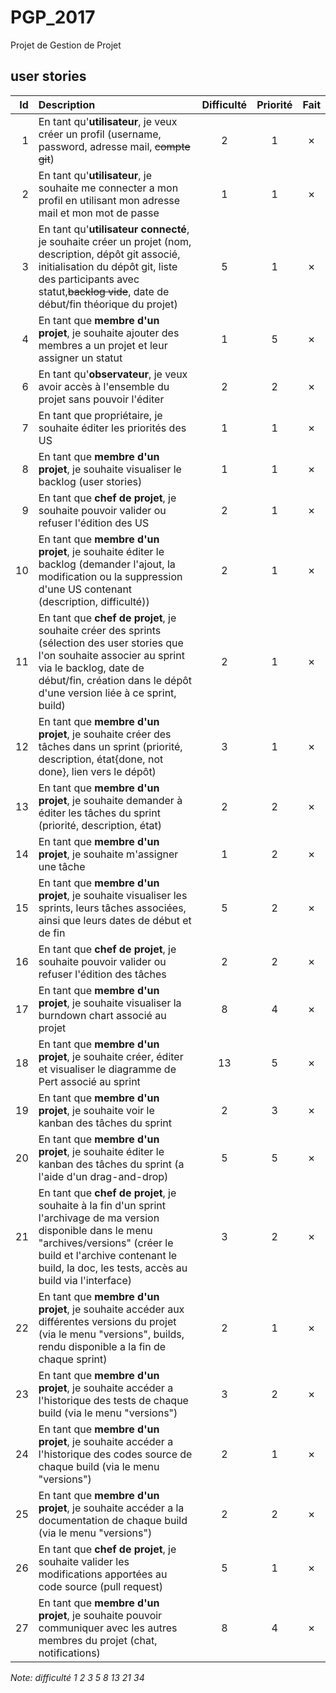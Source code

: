 # PGP_2017
Projet de Gestion de Projet

## user stories

| Id | Description | Difficulté | Priorité | Fait |
|---:|:---|:---:|:---:|:---:|
| 1 | En tant qu'**utilisateur**, je veux créer un profil (username, password, adresse mail, ~~compte git~~) | 2 | 1 | ✗ |
| 2 | En tant qu'**utilisateur**, je souhaite me connecter a mon profil en utilisant mon adresse mail et mon mot de passe | 1 | 1 | ✗ |
| 3 | En tant qu'**utilisateur connecté**, je souhaite créer un projet (nom, description, dépôt git associé, initialisation du dépôt git, liste des participants avec statut,~~backlog vide~~, date de début/fin théorique du projet) | 5 | 1 | ✗ |
| 4 | En tant que **membre d'un projet**, je souhaite ajouter des membres a un projet et leur assigner un statut | 1 | 5 | ✗ |
| 6 | En tant qu'**observateur**, je veux avoir accès à l'ensemble du projet sans pouvoir l'éditer | 2 | 2 | ✗ |
| 7 | En tant que propriétaire, je souhaite éditer les priorités des US | 1 | 1 | ✗ |
| 8 | En tant que **membre d'un projet**, je souhaite visualiser le backlog (user stories) | 1 | 1 | ✗ |
| 9 | En tant que **chef de projet**, je souhaite pouvoir valider ou refuser l'édition des US | 2 | 1 | ✗ |
| 10 | En tant que **membre d'un projet**, je souhaite éditer le backlog (demander l'ajout, la modification ou la suppression d'une US contenant (description, difficulté)) | 2 | 1 | ✗ |
| 11 | En tant que **chef de projet**, je souhaite créer des sprints (sélection des user stories que l'on souhaite associer au sprint via le backlog, date de début/fin, création dans le dépôt d'une version liée à ce sprint, build) | 2 | 1 | ✗ |
| 12 | En tant que **membre d'un projet**, je souhaite créer des tâches dans un sprint (priorité, description, état{done, not done}, lien vers le dépôt) | 3 | 1 | ✗ |
| 13 | En tant que **membre d'un projet**, je souhaite demander à éditer les tâches du sprint (priorité, description, état) | 2 | 2 | ✗ |
| 14 | En tant que **membre d'un projet**, je souhaite m'assigner une tâche | 1 | 2 | ✗ |
| 15 | En tant que **membre d'un projet**, je souhaite visualiser les sprints, leurs tâches associées, ainsi que leurs dates de début et de fin | 5 | 2 | ✗ |
| 16 | En tant que **chef de projet**, je souhaite pouvoir valider ou refuser l'édition des tâches | 2 | 2 | ✗ |
| 17 | En tant que **membre d'un projet**, je souhaite visualiser la burndown chart associé au projet | 8 | 4 | ✗ |
| 18 | En tant que **membre d'un projet**, je souhaite créer, éditer et visualiser le diagramme de Pert associé au sprint | 13 | 5 | ✗ |
| 19 | En tant que **membre d'un projet**, je souhaite voir le kanban des tâches du sprint | 2 | 3 | ✗ |
| 20 | En tant que **membre d'un projet**, je souhaite éditer le kanban des tâches du sprint (a l'aide d'un drag-and-drop) | 5 | 5 | ✗ |
| 21 | En tant que **chef de projet**, je souhaite à la fin d'un sprint l'archivage de ma version disponible dans le menu "archives/versions" (créer le build et l'archive contenant le build, la doc, les tests, accès au build via l'interface) | 3 | 2 | ✗ |
| 22 | En tant que **membre d'un projet**, je souhaite accéder aux différentes versions du projet (via le menu "versions", builds, rendu disponible a la fin de chaque sprint) | 2 |  1 | ✗ |
| 23 | En tant que **membre d'un projet**, je souhaite accéder a l'historique des tests de chaque build (via le menu "versions") | 3 | 2 | ✗ |
| 24 | En tant que **membre d'un projet**, je souhaite accéder a l'historique des codes source de chaque build (via le menu "versions")| 2 | 1 | ✗ |
| 25 | En tant que **membre d'un projet**, je souhaite accéder a la documentation de chaque build (via le menu "versions") | 2 | 2 | ✗ |
| 26 | En tant que **chef de projet**, je souhaite valider les modifications apportées au code source (pull request) | 5 | 1 | ✗ |
| 27 | En tant que **membre d'un projet**, je souhaite pouvoir communiquer avec les autres membres du projet (chat, notifications) | 8 | 4 | ✗ |


*Note: difficulté 1 2 3 5 8 13 21 34*
